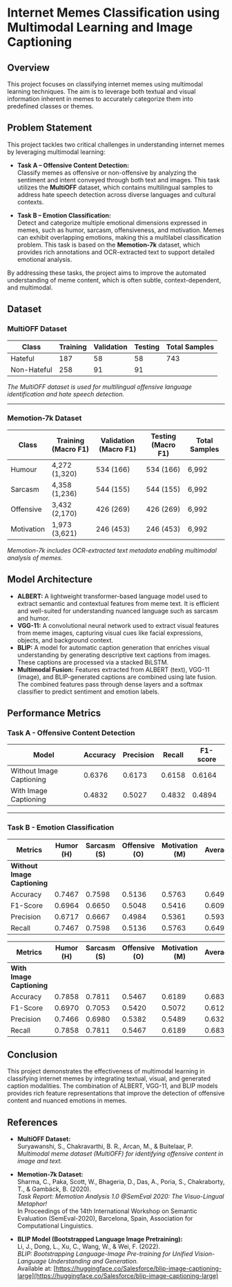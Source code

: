 # Internet Memes Classification using Multimodal Learning and Image Captioning

## Overview
This project focuses on classifying internet memes using multimodal learning techniques. The aim is to leverage both textual and visual information inherent in memes to accurately categorize them into predefined classes or themes.

## Problem Statement

This project tackles two critical challenges in understanding internet memes by leveraging multimodal learning:

- **Task A – Offensive Content Detection:**  
  Classify memes as offensive or non-offensive by analyzing the sentiment and intent conveyed through both text and images. This task utilizes the **MultiOFF** dataset, which contains multilingual samples to address hate speech detection across diverse languages and cultural contexts.

- **Task B – Emotion Classification:**  
  Detect and categorize multiple emotional dimensions expressed in memes, such as humor, sarcasm, offensiveness, and motivation. Memes can exhibit overlapping emotions, making this a multilabel classification problem. This task is based on the **Memotion-7k** dataset, which provides rich annotations and OCR-extracted text to support detailed emotional analysis.

By addressing these tasks, the project aims to improve the automated understanding of meme content, which is often subtle, context-dependent, and multimodal.


## Dataset

### MultiOFF Dataset  
| Class        | Training | Validation | Testing | Total Samples |
|--------------|----------|------------|---------|---------------|
| Hateful      | 187      | 58         | 58      | 743           |
| Non-Hateful  | 258      | 91         | 91      |               |

*The MultiOFF dataset is used for multilingual offensive language identification and hate speech detection.*

---

### Memotion-7k Dataset  
| Class       | Training (Macro F1) | Validation (Macro F1) | Testing (Macro F1) | Total Samples |
|-------------|---------------------|----------------------|-------------------|---------------|
| Humour      | 4,272 (1,320)       | 534 (166)            | 534 (166)         | 6,992         |
| Sarcasm     | 4,358 (1,236)       | 544 (155)            | 544 (155)         | 6,992         |
| Offensive   | 3,432 (2,170)       | 426 (269)            | 426 (269)         | 6,992         |
| Motivation  | 1,973 (3,621)       | 246 (453)            | 246 (453)         | 6,992         |

*Memotion-7k includes OCR-extracted text metadata enabling multimodal analysis of memes.*

## Model Architecture
- **ALBERT:** A lightweight transformer-based language model used to extract semantic and contextual features from meme text. It is efficient and well-suited for understanding nuanced language such as sarcasm and humor.
- **VGG-11:** A convolutional neural network used to extract visual features from meme images, capturing visual cues like facial expressions, objects, and background context.
- **BLIP:** A model for automatic caption generation that enriches visual understanding by generating descriptive text captions from images. These captions are processed via a stacked BiLSTM.
- **Multimodal Fusion:** Features extracted from ALBERT (text), VGG-11 (image), and BLIP-generated captions are combined using late fusion. The combined features pass through dense layers and a softmax classifier to predict sentiment and emotion labels.

## Performance Metrics

### Task A - Offensive Content Detection

| Model                  | Accuracy | Precision | Recall | F1-score |
|------------------------|----------|-----------|--------|----------|
| Without Image Captioning| 0.6376   | 0.6173    | 0.6158 | 0.6164   |
| With Image Captioning   | 0.4832   | 0.5027    | 0.4832 | 0.4894   |

---

### Task B - Emotion Classification

| Metrics  | Humor (H) | Sarcasm (S) | Offensive (O) | Motivation (M) | Average  |
|----------|-----------|-------------|---------------|---------------|----------|
| **Without Image Captioning** |           |             |               |               |          |
| Accuracy | 0.7467    | 0.7598      | 0.5136        | 0.5763        | 0.6491   |
| F1-Score | 0.6964    | 0.6650      | 0.5048        | 0.5416        | 0.6098   |
| Precision| 0.6717    | 0.6667      | 0.4984        | 0.5361        | 0.5932   |
| Recall   | 0.7467    | 0.7598      | 0.5136        | 0.5763        | 0.6491   |

| Metrics  | Humor (H) | Sarcasm (S) | Offensive (O) | Motivation (M) | Average  |
|----------|-----------|-------------|---------------|---------------|----------|
| **With Image Captioning** |           |             |               |               |          |
| Accuracy | 0.7858    | 0.7811      | 0.5467        | 0.6189        | 0.6831   |
| F1-Score | 0.6970    | 0.7053      | 0.5420        | 0.5072        | 0.6129   |
| Precision| 0.7466    | 0.6980      | 0.5382        | 0.5489        | 0.6329   |
| Recall   | 0.7858    | 0.7811      | 0.5467        | 0.6189        | 0.6831   |

## Conclusion
This project demonstrates the effectiveness of multimodal learning in classifying internet memes by integrating textual, visual, and generated caption modalities. The combination of ALBERT, VGG-11, and BLIP models provides rich feature representations that improve the detection of offensive content and nuanced emotions in memes.

## References

- **MultiOFF Dataset:**  
  Suryawanshi, S., Chakravarthi, B. R., Arcan, M., & Buitelaar, P.  
  *Multimodal meme dataset (MultiOFF) for identifying offensive content in image and text.*

- **Memotion-7k Dataset:**  
  Sharma, C., Paka, Scott, W., Bhageria, D., Das, A., Poria, S., Chakraborty, T., & Gambäck, B. (2020).  
  *Task Report: Memotion Analysis 1.0 @SemEval 2020: The Visuo-Lingual Metaphor!*  
  In Proceedings of the 14th International Workshop on Semantic Evaluation (SemEval-2020), Barcelona, Spain, Association for Computational Linguistics.

- **BLIP Model (Bootstrapped Language Image Pretraining):**  
  Li, J., Dong, L., Xu, C., Wang, W., & Wei, F. (2022).  
  *BLIP: Bootstrapping Language-Image Pre-training for Unified Vision-Language Understanding and Generation.*  
  Available at: [https://huggingface.co/Salesforce/blip-image-captioning-large](https://huggingface.co/Salesforce/blip-image-captioning-large)



